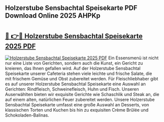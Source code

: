 ## Holzerstube Sensbachtal Speisekarte PDF Download Online 2025 AHPKp

# <h2><a href="http://gcd27v.nevu.top/?p=Holzerstube+Sensbachtal+Speisekarte">🔗 👉🔴 Holzerstube Sensbachtal Speisekarte 2025 PDF</a></h2>

[![Holzerstube Sensbachtal Speisekarte 2025 PDF](https://i.imgur.com/dBaPXMq.png)](http://gcd27v.nevu.top/?p=Holzerstube+Sensbachtal+Speisekarte)
Ein Essensmenü ist nicht nur eine Liste von Gerichten, sondern auch die Kunst, ein Gericht zu kreieren, das Ihnen gefallen wird. Auf der Holzerstube Sensbachtal Speisekarte unserer Cafeteria stehen viele leichte und frische Salate, die mit frischem Gemüse und Obst zubereitet werden. Für Fleischliebhaber gibt es auf unserer Holzerstube Sensbachtal Speisekarte eine Auswahl an Gerichten: Rindfleisch, Schweinefleisch, Huhn und Fisch. Unseren Auserwählten bieten wir exquisite Gerichte wie Schaschlik und Steak an, die auf einem alten, natürlichen Feuer zubereitet werden. Unsere Holzerstube Sensbachtal Speisekarte umfasst eine große Auswahl an Desserts, von klassischen Torten und Kuchen bis hin zu exquisiten Crème Brûlée und Schokoladen-Balinas.

